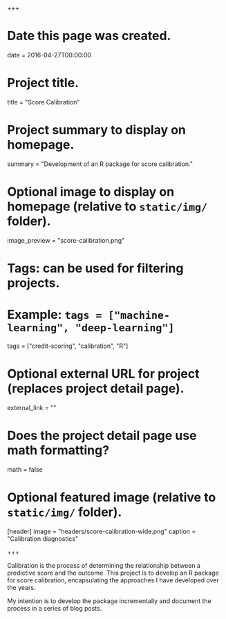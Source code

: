 +++
# Date this page was created.
date = 2016-04-27T00:00:00

# Project title.
title = "Score Calibration"

# Project summary to display on homepage.
summary = "Development of an R package for score calibration."

# Optional image to display on homepage (relative to `static/img/` folder).
image_preview = "score-calibration.png"

# Tags: can be used for filtering projects.
# Example: `tags = ["machine-learning", "deep-learning"]`
tags = ["credit-scoring", "calibration", "R"]

# Optional external URL for project (replaces project detail page).
external_link = ""

# Does the project detail page use math formatting?
math = false

# Optional featured image (relative to `static/img/` folder).
[header]
image = "headers/score-calibration-wide.png"
caption = "Calibration diagnostics"

+++

Calibration is the process of determining the relationship between a predictive score and the outcome.
This project is to develop an R package for score calibration,
encapsulating the approaches I have developed over the years.

My intention is to develop the package incrementally
and document the process in a series of blog posts.
